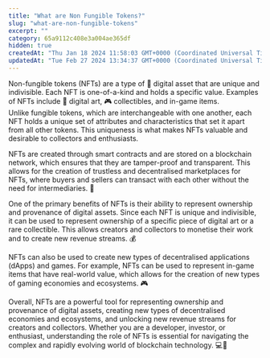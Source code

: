 ```yaml
---
title: "What are Non Fungible Tokens?"
slug: "what-are-non-fungible-tokens"
excerpt: ""
category: 65a9112c408e3a004ae365df
hidden: true
createdAt: "Thu Jan 18 2024 11:58:03 GMT+0000 (Coordinated Universal Time)"
updatedAt: "Tue Feb 27 2024 13:34:37 GMT+0000 (Coordinated Universal Time)"
---
```

Non-fungible tokens (NFTs) are a type of 💎 digital asset that are unique and indivisible. Each NFT is one-of-a-kind and holds a specific value. Examples of NFTs include 🎨 digital art, 🎮 collectibles, and in-game items.  
Unlike fungible tokens, which are interchangeable with one another, each NFT holds a unique set of attributes and characteristics that set it apart from all other tokens. This uniqueness is what makes NFTs valuable and desirable to collectors and enthusiasts.

NFTs are created through smart contracts and are stored on a blockchain network, which ensures that they are tamper-proof and transparent. This allows for the creation of trustless and decentralised marketplaces for NFTs, where buyers and sellers can transact with each other without the need for intermediaries. 🤝

One of the primary benefits of NFTs is their ability to represent ownership and provenance of digital assets. Since each NFT is unique and indivisible, it can be used to represent ownership of a specific piece of digital art or a rare collectible. This allows creators and collectors to monetise their work and to create new revenue streams. 💰

NFTs can also be used to create new types of decentralised applications (dApps) and games. For example, NFTs can be used to represent in-game items that have real-world value, which allows for the creation of new types of gaming economies and ecosystems. 🎮

Overall, NFTs are a powerful tool for representing ownership and provenance of digital assets, creating new types of decentralised economies and ecosystems, and unlocking new revenue streams for creators and collectors. Whether you are a developer, investor, or enthusiast, understanding the role of NFTs is essential for navigating the complex and rapidly evolving world of blockchain technology. 💻🌱
